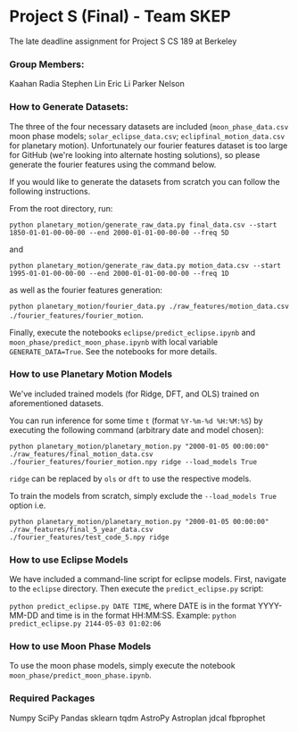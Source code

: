 # Project S (Final) - Team SKEP
 The late deadline assignment for Project S CS 189 at Berkeley

### Group Members:
Kaahan Radia
Stephen Lin
Eric Li
Parker Nelson

### How to Generate Datasets:

The three of the four necessary datasets are included (`moon_phase_data.csv` moon phase models; `solar_eclipse_data.csv`; `eclipfinal_motion_data.csv` for planetary motion). Unfortunately our fourier features dataset is too large for GitHub (we're looking into alternate hosting solutions), so please generate the fourier features using the command below.

If you would like to generate the datasets from scratch you can follow the following instructions.

From the root directory, run:

```python planetary_motion/generate_raw_data.py final_data.csv --start 1850-01-01-00-00-00 --end 2000-01-01-00-00-00 --freq 5D```

and 

```python planetary_motion/generate_raw_data.py motion_data.csv --start 1995-01-01-00-00-00 --end 2000-01-01-00-00-00 --freq 1D```

as well as the fourier features generation:

```python planetary_motion/fourier_data.py ./raw_features/motion_data.csv ./fourier_features/fourier_motion```.

Finally, execute the notebooks `eclipse/predict_eclipse.ipynb` and `moon_phase/predict_moon_phase.ipynb` with local variable `GENERATE_DATA=True`. See the notebooks for more details.


### How to use Planetary Motion Models

We've included trained models (for Ridge, DFT, and OLS) trained on aforementioned datasets.

You can run inference for some time `t` (format `%Y-%m-%d %H:%M:%S`) by executing the following command (arbitrary date and model chosen):

```python planetary_motion/planetary_motion.py "2000-01-05 00:00:00" ./raw_features/final_motion_data.csv ./fourier_features/fourier_motion.npy ridge --load_models True```

`ridge` can be replaced by `ols` or `dft` to use the respective models.

To train the models from scratch, simply exclude the ``--load_models True`` option i.e. 

```python planetary_motion/planetary_motion.py "2000-01-05 00:00:00" ./raw_features/final_5_year_data.csv ./fourier_features/test_code_5.npy ridge```

### How to use Eclipse Models

We have included a command-line script for eclipse models. First, navigate to the `eclipse` directory. Then execute the `predict_eclipse.py` script:

```python predict_eclipse.py DATE TIME```, where DATE is in the format YYYY-MM-DD and time is in the format HH:MM:SS.
Example: `python predict_eclipse.py 2144-05-03 01:02:06`

### How to use Moon Phase Models
To use the moon phase models, simply execute the notebook `moon_phase/predict_moon_phase.ipynb`.

### Required Packages
Numpy
SciPy
Pandas
sklearn
tqdm
AstroPy
Astroplan
jdcal
fbprophet


